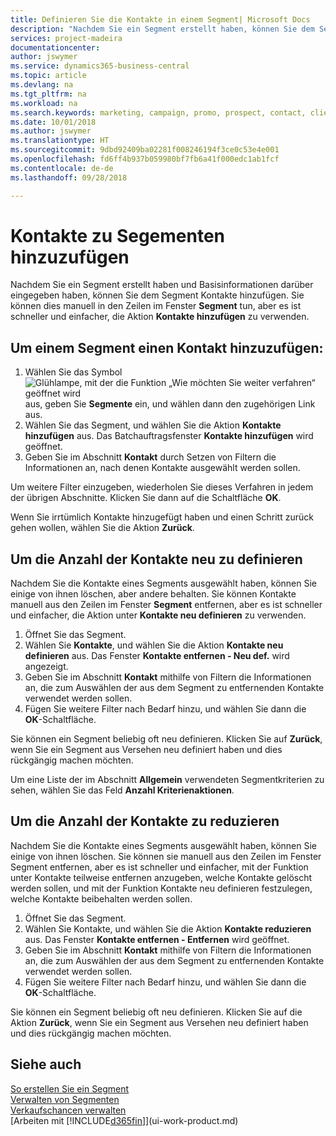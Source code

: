 ```yaml
---
title: Definieren Sie die Kontakte in einem Segment| Microsoft Docs
description: "Nachdem Sie ein Segment erstellt haben, können Sie dem Segment Kontakte zum Beispiel als Teil der bestimmte Debitoren oder der Clients einer Werbekampagnezielgruppenadressierung hinzufügen."
services: project-madeira
documentationcenter: 
author: jswymer
ms.service: dynamics365-business-central
ms.topic: article
ms.devlang: na
ms.tgt_pltfrm: na
ms.workload: na
ms.search.keywords: marketing, campaign, promo, prospect, contact, client, customer
ms.date: 10/01/2018
ms.author: jswymer
ms.translationtype: HT
ms.sourcegitcommit: 9dbd92409ba02281f008246194f3ce0c53e4e001
ms.openlocfilehash: fd6ff4b937b059980bf7fb6a41f000edc1ab1fcf
ms.contentlocale: de-de
ms.lasthandoff: 09/28/2018

---
```

# <a name="add-contacts-to-segments"></a>Kontakte zu Segementen hinzuzufügen
Nachdem Sie ein Segment erstellt haben und Basisinformationen darüber eingegeben haben, können Sie dem Segment Kontakte hinzufügen. Sie können dies manuell in den Zeilen im Fenster **Segment** tun, aber es ist schneller und einfacher, die Aktion **Kontakte hinzufügen** zu verwenden.

## <a name="to-add-a-contact-to-a-segment"></a>Um einem Segment einen Kontakt hinzuzufügen:
1. Wählen Sie das Symbol ![Glühlampe, mit der die Funktion „Wie möchten Sie weiter verfahren“ geöffnet wird](media/ui-search/search_small.png "Wie möchten Sie weiter verfahren?") aus, geben Sie **Segmente** ein, und wählen dann den zugehörigen Link aus.  
2. Wählen Sie das Segment, und wählen Sie die Aktion **Kontakte hinzufügen** aus. Das Batchauftragsfenster **Kontakte hinzufügen** wird geöffnet.
3. Geben Sie im Abschnitt **Kontakt** durch Setzen von Filtern die Informationen an, nach denen Kontakte ausgewählt werden sollen.

Um weitere Filter einzugeben, wiederholen Sie dieses Verfahren in jedem der übrigen Abschnitte. Klicken Sie dann auf die Schaltfläche **OK**.

Wenn Sie irrtümlich Kontakte hinzugefügt haben und einen Schritt zurück gehen wollen, wählen Sie die Aktion **Zurück**.

## <a name="to-refine-the-number-of-contacts"></a>Um die Anzahl der Kontakte neu zu definieren
Nachdem Sie die Kontakte eines Segments ausgewählt haben, können Sie einige von ihnen löschen, aber andere behalten. Sie können Kontakte manuell aus den Zeilen im Fenster **Segment** entfernen, aber es ist schneller und einfacher, die Aktion unter **Kontakte neu definieren** zu verwenden.

1. Öffnet Sie das Segment.
2. Wählen Sie **Kontakte**, und wählen Sie die Aktion **Kontakte neu definieren** aus. Das Fenster **Kontakte entfernen - Neu def.** wird angezeigt.
3. Geben Sie im Abschnitt **Kontakt** mithilfe von Filtern die Informationen an, die zum Auswählen der aus dem Segment zu entfernenden Kontakte verwendet werden sollen.
4. Fügen Sie weitere Filter nach Bedarf hinzu, und wählen Sie dann die **OK**-Schaltfläche.

Sie können ein Segment beliebig oft neu definieren. Klicken Sie auf **Zurück**, wenn Sie ein Segment aus Versehen neu definiert haben und dies rückgängig machen möchten.

Um eine Liste der im Abschnitt **Allgemein** verwendeten Segmentkriterien zu sehen, wählen Sie das Feld **Anzahl Kriterienaktionen**.

## <a name="to-reduce-the-number-of-contacts"></a>Um die Anzahl der Kontakte zu reduzieren
Nachdem Sie die Kontakte eines Segments ausgewählt haben, können Sie einige von ihnen löschen. Sie können sie manuell aus den Zeilen im Fenster Segment entfernen, aber es ist schneller und einfacher, mit der Funktion unter Kontakte teilweise entfernen anzugeben, welche Kontakte gelöscht werden sollen, und mit der Funktion Kontakte neu definieren festzulegen, welche Kontakte beibehalten werden sollen.

1. Öffnet Sie das Segment.
2. Wählen Sie Kontakte, und wählen Sie die Aktion **Kontakte reduzieren** aus. Das Fenster **Kontakte entfernen - Entfernen** wird geöffnet.
3. Geben Sie im Abschnitt **Kontakt** mithilfe von Filtern die Informationen an, die zum Auswählen der aus dem Segment zu entfernenden Kontakte verwendet werden sollen.
4. Fügen Sie weitere Filter nach Bedarf hinzu, und wählen Sie dann die **OK**-Schaltfläche.

Sie können ein Segment beliebig oft neu definieren. Klicken Sie auf die Aktion **Zurück**, wenn Sie ein Segment aus Versehen neu definiert haben und dies rückgängig machen möchten.

## <a name="see-also"></a>Siehe auch
[So erstellen Sie ein Segment](marketing-how-create-segment.md)   
[Verwalten von Segmenten](marketing-segments.md)  
[Verkaufschancen verwalten](marketing-manage-sales-opportunities.md)  
[Arbeiten mit [!INCLUDE[d365fin](includes/d365fin_md.md)]](ui-work-product.md)  

